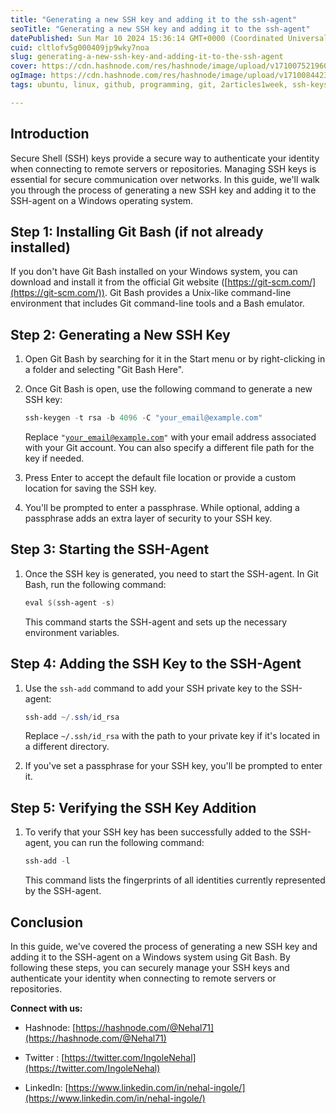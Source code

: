 ```yaml
---
title: "Generating a new SSH key and adding it to the ssh-agent"
seoTitle: "Generating a new SSH key and adding it to the ssh-agent"
datePublished: Sun Mar 10 2024 15:36:14 GMT+0000 (Coordinated Universal Time)
cuid: cltlofv5g000409jp9wky7noa
slug: generating-a-new-ssh-key-and-adding-it-to-the-ssh-agent
cover: https://cdn.hashnode.com/res/hashnode/image/upload/v1710075219601/b2562edb-97f4-40d6-8806-e398aa6cf385.jpeg
ogImage: https://cdn.hashnode.com/res/hashnode/image/upload/v1710084423080/33f53d5b-01cc-44f0-bd08-5834dad2563a.jpeg
tags: ubuntu, linux, github, programming, git, 2articles1week, ssh-keys, ssh-agent, secure-shell

---
```


## Introduction

Secure Shell (SSH) keys provide a secure way to authenticate your identity when connecting to remote servers or repositories. Managing SSH keys is essential for secure communication over networks. In this guide, we'll walk you through the process of generating a new SSH key and adding it to the SSH-agent on a Windows operating system.

## **Step 1: Installing Git Bash (if not already installed)**

If you don't have Git Bash installed on your Windows system, you can download and install it from the official Git website ([https://git-scm.com/](https://git-scm.com/)). Git Bash provides a Unix-like command-line environment that includes Git command-line tools and a Bash emulator.

## Step 2: Generating a New SSH Key

1. Open Git Bash by searching for it in the Start menu or by right-clicking in a folder and selecting "Git Bash Here".
    
2. Once Git Bash is open, use the following command to generate a new SSH key:
    
    ```powershell
    ssh-keygen -t rsa -b 4096 -C "your_email@example.com"
    ```
    
    Replace `"`[`your_email@example.com`](mailto:your_email@example.com)`"` with your email address associated with your Git account. You can also specify a different file path for the key if needed.
    
3. Press Enter to accept the default file location or provide a custom location for saving the SSH key.
    
4. You'll be prompted to enter a passphrase. While optional, adding a passphrase adds an extra layer of security to your SSH key.
    

## Step 3: Starting the SSH-Agent

1. Once the SSH key is generated, you need to start the SSH-agent. In Git Bash, run the following command:
    
    ```powershell
    eval $(ssh-agent -s)
    ```
    
    This command starts the SSH-agent and sets up the necessary environment variables.
    

## **Step 4: Adding the SSH Key to the SSH-Agent**

1. Use the `ssh-add` command to add your SSH private key to the SSH-agent:
    
    ```powershell
    ssh-add ~/.ssh/id_rsa
    ```
    
    Replace `~/.ssh/id_rsa` with the path to your private key if it's located in a different directory.
    
2. If you've set a passphrase for your SSH key, you'll be prompted to enter it.
    

## **Step 5: Verifying the SSH Key Addition**

1. To verify that your SSH key has been successfully added to the SSH-agent, you can run the following command:
    
    ```powershell
    ssh-add -l
    ```
    
    This command lists the fingerprints of all identities currently represented by the SSH-agent.
    

## **Conclusion**

In this guide, we've covered the process of generating a new SSH key and adding it to the SSH-agent on a Windows system using Git Bash. By following these steps, you can securely manage your SSH keys and authenticate your identity when connecting to remote servers or repositories.

**Connect with us:**

* Hashnode: [https://hashnode.com/@Nehal71](https://hashnode.com/@Nehal71)
    
* Twitter : [https://twitter.com/IngoleNehal](https://twitter.com/IngoleNehal)
    
* LinkedIn: [https://www.linkedin.com/in/nehal-ingole/](https://www.linkedin.com/in/nehal-ingole/)